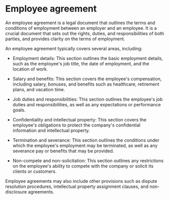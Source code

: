 # Employee agreement

An employee agreement is a legal document that outlines the terms and conditions of employment between an employer and an employee. It is a crucial document that sets out the rights, duties, and responsibilities of both parties, and provides clarity on the terms of employment.

An employee agreement typically covers several areas, including:

* Employment details: This section outlines the basic employment details, such as the employee's job title, the date of employment, and the location of work.

* Salary and benefits: This section covers the employee's compensation, including salary, bonuses, and benefits such as healthcare, retirement plans, and vacation time.

* Job duties and responsibilities: This section outlines the employee's job duties and responsibilities, as well as any expectations or performance goals.

* Confidentiality and intellectual property: This section covers the employee's obligations to protect the company's confidential information and intellectual property.

* Termination and severance: This section outlines the conditions under which the employee's employment may be terminated, as well as any severance pay or benefits that may be provided.

* Non-compete and non-solicitation: This section outlines any restrictions on the employee's ability to compete with the company or solicit its clients or customers.

Employee agreements may also include other provisions such as dispute resolution procedures, intellectual property assignment clauses, and non-disclosure agreements.


